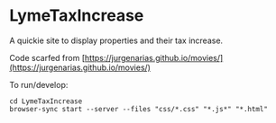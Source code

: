# LymeTaxIncrease
A quickie site to display properties and their tax increase.

Code scarfed from [https://jurgenarias.github.io/movies/](https://jurgenarias.github.io/movies/)

To run/develop:

```
cd LymeTaxIncrease
browser-sync start --server --files "css/*.css" "*.js*" "*.html"
```
